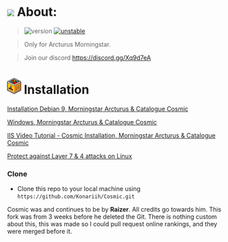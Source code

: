 

# <img src="https://habborator.org/archive/icons/medium/go_arrow.gif"> About:


> ![version](https://img.shields.io/badge/production-2.0.0-green?logo=appveyor&style=flat-square) [![unstable](https://img.shields.io/badge/stability-stable-green?logo=appveyor&style=flat-square)](http://github.com/badges/stability-badges)

> Only for Arcturus Morningstar.

> Join our discord <a href="https://discord.gg/Xq9d7eA">https://discord.gg/Xq9d7eA</a>

# <img src="https://raw.githubusercontent.com/Wulles/eyethatseeseverything/master/pwrup_pins.gif"> Installation


<a href="https://github.com/devraizer/Cosmic/wiki/Installation---Debian-9,-Morningstar-Arcturus-&-Catalogue---Cosmic">Installation Debian 9, Morningstar Arcturus & Catalogue Cosmic</a>

<a href="https://github.com/devraizer/Cosmic/wiki/Installation---Windows,-Morningstar-Arcturus-&-Catalogue---Cosmic">Windows, Morningstar Arcturus & Catalogue Cosmic</a>

<a href="https://vimeo.com/396311594">IIS Video Tutorial - Cosmic Installation, Morningstar Arcturus & Catalogue Cosmic</a>

<a href="https://github.com/devraizer/Cosmic/wiki/Protect-against-Layer-7-and-4-attacks-on-Linux">Protect against Layer 7 & 4 attacks on Linux</a>

### Clone

- Clone this repo to your local machine using `https://github.com/Konariih/Cosmic.git`


Cosmic was and continues to be by **Raizer**. All credits go towards him.
This fork was from 3 weeks before he deleted the Git. There is nothing custom about this, this was made so I could pull request online rankings, and they were merged before it.
